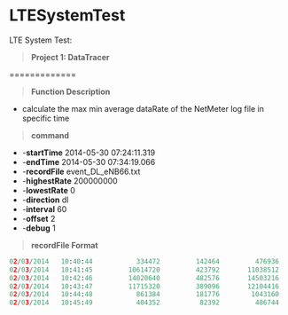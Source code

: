 LTESystemTest
=============

LTE System Test:

> **Project 1: DataTracer**

=============

> **Function Description**

 - calculate the max min average dataRate of the NetMeter log file in specific time

>  **command**

 - -**startTime** 2014-05-30 07:24:11.319
 - -**endTime** 2014-05-30 07:34:19.066
 - -**recordFile** event_DL_eNB66.txt
 - -**highestRate** 200000000
 - -**lowestRate** 0
 - -**direction** dl
 - -**interval** 60     
 - -**offset** 2
 - -**debug** 1
 

> **recordFile Format**


``` python
02/03/2014   10:40:44           334472         142464         476936
02/03/2014   10:41:45         10614720         423792       11038512
02/03/2014   10:42:46         14020640         482576       14503216
02/03/2014   10:43:47         11715320         389096       12104416
02/03/2014   10:44:48           861384         181776        1043160
02/03/2014   10:45:49           404352          82392         486744
```


